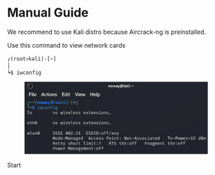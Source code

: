 # Manual Guide

We recommend to use Kali distro because Aircrack-ng is preinstalled.

Use this command to view network cards

```shell-session
┌(root💀kali)-[~]
│
┕$ iwconfig
```

<figure><img src="../../.gitbook/assets/1.png" alt=""><figcaption></figcaption></figure>

Start&#x20;
